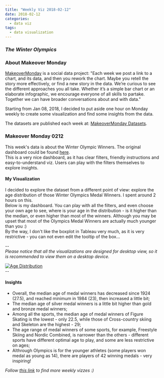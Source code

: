 ```yaml
---
title: "Weekly Viz 2018-02-12"
date: 2018-02-12
categories:
  - data viz
tags:
  - data visualization
---
```


### *The Winter Olympics*


### About Makeover Monday

[MakeoverMonday](http://www.makeovermonday.co.uk/) is a social data project:
"Each week we post a link to a chart, and its data, and then you rework the chart.
Maybe you retell the story more effectively, or find a new story in the data.
We’re curious to see the different approaches you all take. Whether it’s a simple bar chart or an elaborate infographic, we encourage everyone of all skills to partake.
Together we can have broader conversations about and with data."

Starting from Jan 08, 2018, I decided to put aside one hour on Monday weekly to create some visualization and find some insights from the data.

The datasets are published each week at: [MakeoverMonday Datasets](http://www.makeovermonday.co.uk/data/).

### Makeover Monday 0212

This week's data is about the Winter Olympic Winners. The original dashboard could be found [here](https://public.tableau.com/views/TheWinterOlympics/TheWinterOlympics?:embed=y&:showVizHome=no).  
This is a very nice dashboard, as it has clear filters, friendly instructions and easy-to-understand viz. Users can play with the filters themselves to explore insights.

#### My Visualization

I decided to explore the dataset from a different point of view: explore the age distribution of those Winter Olympics Medal Winners.
I spent around 2 hours on this.  
Below is my dashboard. You can play with all the filters, and even choose your own age to see, where is your age in the distribution - is it higher than the median, or even higher than most of the winners.
Although you may be upset that most of the Olympics Medal Winners are actually much younger than you :)  
By the way, I don't like the boxplot in Tableau very much, as it is very restrictive - you can not even edit the tooltip of the box...

--  
*Please notice that all the visualizations are designed for desktop view, so it is recommended to view them on a desktop device.*  

<div class='tableauPlaceholder' id='viz1518493996961' style='position: relative'>
<noscript><a href='#'>
  <img alt='Age Distribution ' src='https:&#47;&#47;public.tableau.com&#47;static&#47;images&#47;Ma&#47;MakeoverMonday0212&#47;AgeDistribution&#47;1_rss.png' style='border: none' />
</a></noscript>
<object class='tableauViz'  style='display:none;'>
  <param name='host_url' value='https%3A%2F%2Fpublic.tableau.com%2F' />
  <param name='embed_code_version' value='3' />
  <param name='site_root' value='' />
  <param name='name' value='MakeoverMonday0212&#47;AgeDistribution' />
  <param name='tabs' value='no' />
  <param name='toolbar' value='yes' />
  <param name='static_image' value='https:&#47;&#47;public.tableau.com&#47;static&#47;images&#47;Ma&#47;MakeoverMonday0212&#47;AgeDistribution&#47;1.png' />
  <param name='animate_transition' value='yes' />
  <param name='display_static_image' value='yes' />
  <param name='display_spinner' value='yes' />
  <param name='display_overlay' value='yes' />
  <param name='display_count' value='yes' /></object></div>     
<script type='text/javascript'>       
  var divElement = document.getElementById('viz1518493996961');    
  var vizElement = divElement.getElementsByTagName('object')[0];  
  vizElement.style.width='800px';vizElement.style.height='627px';      
  var scriptElement = document.createElement('script');       
  scriptElement.src = 'https://public.tableau.com/javascripts/api/viz_v1.js';
  vizElement.parentNode.insertBefore(scriptElement, vizElement);               
</script>  
--  

#### Insights
* Overall, the median age of medal winners has decreased since 1924 (27.5), and reached minimum in 1984 (23), then increased a little bit;  
* The median age of silver medal winners is a little bit higher than gold and bronze medal winners;  
* Among all the sports, the median age of medal winners of Figure Skating is the lowest - only 22.5, while those of Cross-country skiing and Skeleton are the highest - 29;  
* The age range of medal winners of some sports, for example, Freestyle Skiing and Nordic Combined, is narrower than the others - different sports have different optimal age to play, and some are less restrictive on ages;  
* Althrough Olympics is for the younger athletes (some players won medal as young as 14), there are players of 42 winning medals - very inspiring!


*Follow [this link](https://yudong-94.github.io/personal-website/project/MakeOverMonday2018/) to find more weekly vizzes :)*